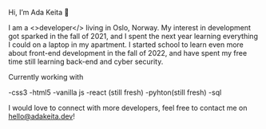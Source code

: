 Hi, I’m Ada Keita :wave:


I am a <>developer</> living in Oslo, Norway. My interest in development got sparked in the fall of 2021, and I spent the next year learning everything I could on a laptop in my apartment. I started school to learn even more about front-end development in the fall of 2022, and have spent my free time still learning back-end and cyber security. 

Currently working with

-css3
-html5
-vanilla js
-react (still fresh)
-pyhton(still fresh)
-sql


I would love to connect with more developers, feel free to contact me on hello@adakeita.dev!
